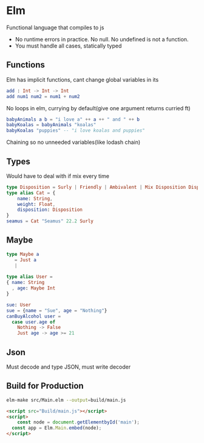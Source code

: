 # Elm

Functional language that compiles to js

- No runtime errors in practice. No null. No undefined is not a function. 
- You must handle all cases, statically typed

## Functions

Elm has implicit functions, cant change global variables in its

```elm
add : Int -> Int -> Int
add num1 num2 = num1 + num2
```

No loops in elm, currying by default(give one argument returns curried ft)

```elm
babyAnimals a b = "i love a" ++ a ++ " and " ++ b
babyKoalas = babyAnimals "koalas"
babyKoalas "puppies" -- "i love koalas and puppies"
```

Chaining so no unneeded variables(like lodash chain)

## Types

Would have to deal with if mix every time

```elm
type Disposition = Surly | Friendly | Ambivalent | Mix Disposition Disposition
type alias Cat = {
	name: String,
	weight: Float,
	disposition: Disposition
}
seamus = Cat "Seamus" 22.2 Surly
```

## Maybe

```elm
type Maybe a
   = Just a 
   | 
   
type alias User = 
{ name: String
  , age: Maybe Int
}

sue: User
sue = {name = "Sue", age = "Nothing"}
canBuyAlcohol user = 
  case user.age of 
    Nothing -> False
    Just age -> age >= 21
```

## Json

Must decode and type JSON, must write decoder

## Build for Production

```bash
elm-make src/Main.elm --output=build/main.js
```

```html
<script src="Build/main.js"></script>
<script>
	const node = document.getElementbyId('main');
  const app = Elm.Main.embed(node);
</script>
```

